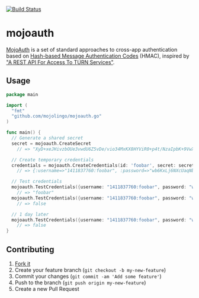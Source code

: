 [![Build Status](https://travis-ci.org/mojolingo/mojoauth.go.svg?branch=develop)](http://travis-ci.org/mojolingo/mojoauth.go)

# mojoauth

[MojoAuth](http://mojoauth.mojolingo.com/) is a set of standard approaches to cross-app authentication based on [Hash-based Message Authentication Codes](http://en.wikipedia.org/wiki/Hash-based_message_authentication_code) (HMAC), inspired by ["A REST API For Access To TURN Services"](http://tools.ietf.org/html/draft-uberti-behave-turn-rest).

## Usage

```go
package main

import (
  "fmt"
  "github.com/mojolingo/mojoauth.go"
)

func main() {
  // Generate a shared secret
  secret = mojoauth.CreateSecret
    // => "XyD+xeJHivzbOUe3vwdU6Z5vDe/vio34MxKX8HYViR0+p4t/NzaIpbK+9VwX\n5qHCj7m4f7UNRXgOJPXzn6MT0Q==\n"

  // Create temporary credentials
  credentials = mojoauth.CreateCredentials(id: 'foobar', secret: secret)
    // => {:username=>"1411837760:foobar", :password=>"wb6KxLj6NXcUaqNb1SlHH1V3QHw=\n"}

  // Test credentials
  mojoauth.TestCredentials({username: "1411837760:foobar", password: "wb6KxLj6NXcUaqNb1SlHH1V3QHw=\n"}, secret: secret)
    // => "foobar"
  mojoauth.TestCredentials({username: "1411837760:foobar", password: "wrongpassword"}, secret: secret)
    // => false

  // 1 day later
  mojoauth.TestCredentials({username: "1411837760:foobar", password: "wb6KxLj6NXcUaqNb1SlHH1V3QHw=\n"}, secret: secret)
    // => false
}
```

## Contributing

1. [Fork it](https://github.com/mojolingo/mojoauth.go/fork)
2. Create your feature branch (`git checkout -b my-new-feature`)
3. Commit your changes (`git commit -am 'Add some feature'`)
4. Push to the branch (`git push origin my-new-feature`)
5. Create a new Pull Request
